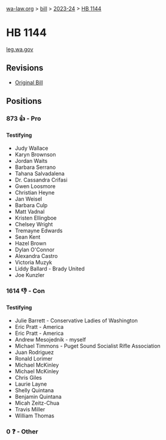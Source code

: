 [wa-law.org](/) > [bill](/bill/) > [2023-24](/bill/2023-24/) > [HB 1144](/bill/2023-24/hb/1144/)

# HB 1144
[leg.wa.gov](https://app.leg.wa.gov/billsummary?BillNumber=1144&Year=2023&Initiative=false)

## Revisions
* [Original Bill](1/)

## Positions
### 873 👍 - Pro
#### Testifying
* Judy Wallace
* Karyn Brownson
* Jordan Waits
* Barbara Serrano
* Tahana Salvadalena
* Dr. Cassandra Crifasi
* Gwen Loosmore
* Christian Heyne
* Jan Weisel
* Barbara Culp
* Matt Vadnal
* Kristen Ellingboe
* Chelsey Wright
* Tremayne Edwards
* Sean Kent
* Hazel Brown
* Dylan O'Connor
* Alexandra Castro
* Victoria Muzyk
* Liddy Ballard - Brady United
* Joe Kunzler

### 1614 👎 - Con
#### Testifying
* Julie Barrett - Conservative Ladies of Washington
* Eric Pratt - America
* Eric Pratt - America
* Andrew Mesojednik - myself
* Michael Timmons - Puget Sound Socialist Rifle Association
* Juan Rodriguez
* Ronald Lorimer
* Michael McKinley
* Michael McKinley
* Chris Giles
* Laurie Layne
* Shelly Quintana
* Benjamin  Quintana
* Micah Zeitz-Chua
* Travis Miller
* William Thomas

### 0 ❓ - Other
